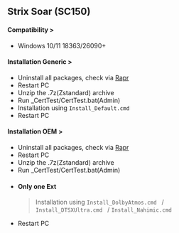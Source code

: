 ## Strix Soar (SC150)
#### Compatibility >
- Windows 10/11 18363/26090+
#### Installation Generic >
- Uninstall all packages, check via [Rapr][DriverStoreExplorer]
- Restart PC
- Unzip the .7z(Zstandard) archive
- Run _CertTest/CertTest.bat(Admin)
- Installation using  `Install_Default.cmd `
- Restart PC
#### Installation OEM >
- Uninstall all packages, check via [Rapr][DriverStoreExplorer]
- Restart PC
- Unzip the .7z(Zstandard) archive
- Run _CertTest/CertTest.bat(Admin)
- #### Only one Ext
  > Installation using  `Install_DolbyAtmos.cmd ` /  `Install_DTSXUltra.cmd ` /  `Install_Nahimic.cmd `
- Restart PC

[DriverStoreExplorer]: https://github.com/lostindark/DriverStoreExplorer
